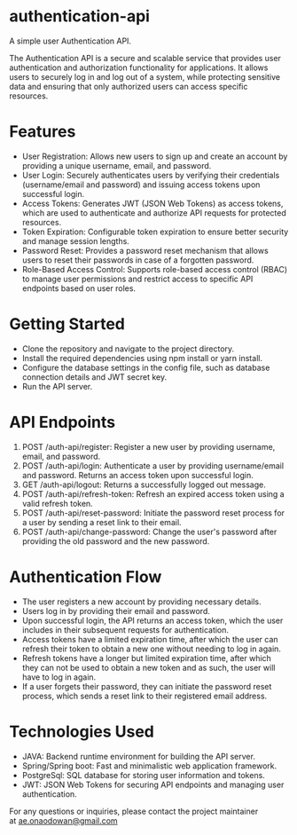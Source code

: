 # authentication-api
A simple user Authentication API.

The Authentication API is a secure and scalable service that provides user authentication and authorization functionality for applications. It allows users to securely log in and log out of a system, while protecting sensitive data and ensuring that only authorized users can access specific resources.

# Features
* User Registration: Allows new users to sign up and create an account by providing a unique username, email, and password. 
* User Login: Securely authenticates users by verifying their credentials (username/email and password) and issuing access tokens upon successful login. 
* Access Tokens: Generates JWT (JSON Web Tokens) as access tokens, which are used to authenticate and authorize API requests for protected resources. 
* Token Expiration: Configurable token expiration to ensure better security and manage session lengths. 
* Password Reset: Provides a password reset mechanism that allows users to reset their passwords in case of a forgotten password. 
* Role-Based Access Control: Supports role-based access control (RBAC) to manage user permissions and restrict access to specific API endpoints based on user roles.

# Getting Started
* Clone the repository and navigate to the project directory. 
* Install the required dependencies using npm install or yarn install. 
* Configure the database settings in the config file, such as database connection details and JWT secret key. 
* Run the API server. 

# API Endpoints 
1. POST /auth-api/register: Register a new user by providing username, email, and password. 
2. POST /auth-api/login: Authenticate a user by providing username/email and password. Returns an access token upon successful login.
3. GET  /auth-api/logout: Returns a successfully logged out message.
4. POST /auth-api/refresh-token: Refresh an expired access token using a valid refresh token. 
5. POST /auth-api/reset-password: Initiate the password reset process for a user by sending a reset link to their email. 
6. POST /auth-api/change-password: Change the user's password after providing the old password and the new password.

# Authentication Flow
* The user registers a new account by providing necessary details.  
* Users log in by providing their email and password. 
* Upon successful login, the API returns an access token, which the user includes in their subsequent requests for authentication. 
* Access tokens have a limited expiration time, after which the user can refresh their token to obtain a new one without needing to log in again.
* Refresh tokens have a longer but limited expiration time, after which they can not be used to obtain a new token and as such, the user will have to log in again.
* If a user forgets their password, they can initiate the password reset process, which sends a reset link to their registered email address. 

# Technologies Used
* JAVA: Backend runtime environment for building the API server. 
* Spring/Spring boot: Fast and minimalistic web application framework. 
* PostgreSql: SQL database for storing user information and tokens. 
* JWT: JSON Web Tokens for securing API endpoints and managing user authentication.

For any questions or inquiries, please contact the project maintainer at ae.onaodowan@gmail.com
